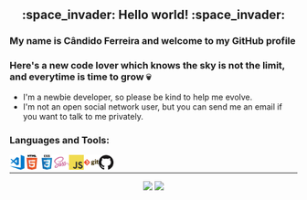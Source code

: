 <div align="center"> <h2>:space_invader: Hello world! :space_invader:</h2> </div>

### My name is Cândido Ferreira and welcome to my GitHub profile

### Here's a new code lover which knows the sky is not the limit, and everytime is time to grow :skull:
- I'm a newbie developer, so please be kind to help me evolve.
- I'm not an open social network user, but you can send me an email if you want to talk to me privately.

### Languages and Tools:
<img align="left" alt="Visual Studio Code" width="26px" src="https://raw.githubusercontent.com/github/explore/80688e429a7d4ef2fca1e82350fe8e3517d3494d/topics/visual-studio-code/visual-studio-code.png" />
<img align="left" alt="HTML5" width="26px" src="https://raw.githubusercontent.com/github/explore/80688e429a7d4ef2fca1e82350fe8e3517d3494d/topics/html/html.png" />
<img align="left" alt="CSS3" width="26px" src="https://raw.githubusercontent.com/github/explore/80688e429a7d4ef2fca1e82350fe8e3517d3494d/topics/css/css.png" />
<img align="left" alt="Sass" width="26px" src="https://raw.githubusercontent.com/github/explore/80688e429a7d4ef2fca1e82350fe8e3517d3494d/topics/sass/sass.png" />
<img align="left" alt="JavaScript" width="26px" src="https://raw.githubusercontent.com/github/explore/80688e429a7d4ef2fca1e82350fe8e3517d3494d/topics/javascript/javascript.png" />
<img align="left" alt="Git" width="26px" src="https://raw.githubusercontent.com/github/explore/80688e429a7d4ef2fca1e82350fe8e3517d3494d/topics/git/git.png" />
<img align="left" alt="GitHub" width="26px" src="https://raw.githubusercontent.com/github/explore/78df643247d429f6cc873026c0622819ad797942/topics/github/github.png" />

<br />

---

<div align="center">
<img src="https://github-readme-stats.vercel.app/api?username=sh0uryu&hide=stars,contribs&show_icons=true&layout=compact&theme=buefy" />
<img src="https://github-readme-stats.vercel.app/api/top-langs/?username=sh0uryu&layout=compact&theme=buefy" />
</div>
